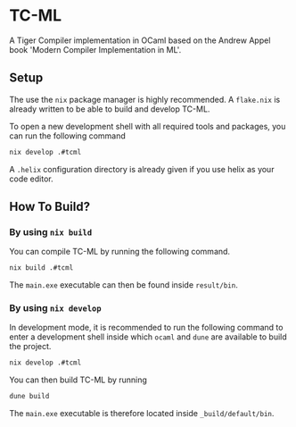 # TC-ML
A Tiger Compiler implementation in OCaml based on the Andrew Appel book 'Modern
Compiler Implementation in ML'.

## Setup
The use the `nix` package manager is highly recommended. A `flake.nix` is
already written to be able to build and develop TC-ML.

To open a new development shell with all required tools and packages, you can
run the following command
```sh
nix develop .#tcml
```

A `.helix` configuration directory is already given if you use helix as your
code editor.

## How To Build?

### By using `nix build`
You can compile TC-ML by running the following command.
```sh
nix build .#tcml
```
The `main.exe` executable can then be found inside `result/bin`.

### By using `nix develop`
In development mode, it is recommended to run the following command to enter a
development shell inside which `ocaml` and `dune` are available to build the
project.
```sh
nix develop .#tcml
```
You can then build TC-ML by running
```sh
dune build
```
The `main.exe` executable is therefore located inside `_build/default/bin`.
